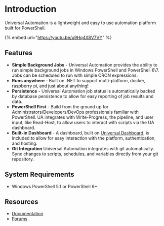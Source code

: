 # Introduction

Universal Automation is a lightweight and easy to use automation platform built for PowerShell.

{% embed url="https://youtu.be/u9Hq4X8V7VY" %}

## Features

* **Simple Background Jobs** - Universal Automation provides the ability to run simple background jobs in Windows PowerShell and PowerShell 6\7. Jobs can be scheduled to run with simple CRON expressions.
* **Runs anywhere** - Built on .NET to support multi-platform, docker, raspberry pi, and just about anything!
* **Persistence** - Universal Automation job status is automatically backed by database persistence to allow for easy reporting of job results and data.
* **PowerShell First** - Build from the ground up for Administrators/Developers/DevOps professionals familiar with PowerShell. UA integrates with Write-Progress, the pipeline, and user input, like Read-Host, to allow users to interact with scripts via the UA dashboard.
* **Built-in Dashboard** - A dashboard, built on [Universal Dashboard](https://universaldashboard.io/), is included to allow for easy interaction with the platform, authentication, and hosting.
* **Git Integration** Universal Automation integrates with git automatically. Sync changes to scripts, schedules, and variables directly from your git repository.

## System Requirements

* Windows PowerShell 5.1 or PowerShell 6+

## Resources

* [Documentation](https://docs.universalautomation.io)
* [Forums](https://forums.universaldashboard.io)

